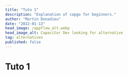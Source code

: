 ```yaml
---
title: "Tuto 1"
description: "Explanation of capgo for beginners."
author: "Martin Donadieu"
date: "2022-01-13"
head_image: /appflow_alt.webp
head_image_alt: Capacitor Dev looking for alternative
tag: alternatives
published: false
---
```


# Tuto 1
